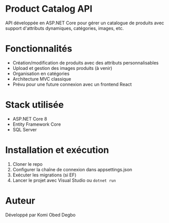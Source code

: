 # Product Catalog API
API développée en ASP.NET Core pour gérer un catalogue de produits avec support d'attributs dynamiques, catégories, images, etc.


# Fonctionnalités
- Création/modification de produits avec des attributs personnalisables
- Upload et gestion des images produits (à venir)
- Organisation en catégories
- Architecture MVC classique
- Prévu pour une future connexion avec un frontend React


# Stack utilisée
- ASP.NET Core 8
- Entity Framework Core
- SQL Server


# Installation et exécution
1. Cloner le repo
2. Configurer la chaîne de connexion dans appsettings.json
3. Exécuter les migrations (si EF)
4. Lancer le projet avec Visual Studio ou `dotnet run`


# Auteur
Développé par Komi Obed Degbo
